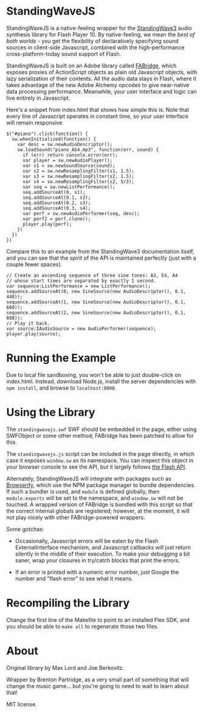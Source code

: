 StandingWaveJS
==============

StandingWaveJS is a native-feeling wrapper for the 
[StandingWave3](https://github.com/maxl0rd/standingwave3/wiki) audio
synthesis library for Flash Player 10. By native-feeling, we mean the *best
of both worlds* - you get the flexibility of declaratively specifying
sound sources in client-side Javascript, combined with the high-performance
cross-platform-today sound support of Flash.

StandingWaveJS is built on an Adobe library called 
[FABridge](http://livedocs.adobe.com/flex/3/html/ajaxbridge_3.html#194300),
which exposes proxies of ActionScript objects as plain old Javascript objects, 
with lazy serialization of their contents.
All the audio data stays in Flash, where it takes advantage of
the new Adobe Alchemy opcodes to give near-native data processing performance.
Meanwhile, your user interface and logic can live entirely in Javascript.

Here's a snippet from index.html that shows how simple this is. Note that
every line of Javascript operates in constant time, so your user interface
will remain responsive.

    $("#piano").click(function() {
      sw.whenInitialized(function() {
        var desc = sw.newAudioDescriptor();
        sw.loadSound("piano_Ab4.mp3", function(err, sound) {
          if (err) return console.error(err);
          var player = sw.newAudioPlayer();
          var s1 = sw.newSoundSource(sound);
          var s2 = sw.newResamplingFilter(s1, 1.5);
          var s3 = sw.newResamplingFilter(s2, 1.5);
          var s4 = sw.newResamplingFilter(s2, 5/3);
          var seq = sw.newListPerformance();
          seq.addSourceAt(0, s1);
          seq.addSourceAt(0.1, s2);
          seq.addSourceAt(0.2, s3);
          seq.addSourceAt(0.3, s4);
          var perf = sw.newAudioPerformer(seq, desc);
          var perf2 = perf.clone();
          player.play(perf);
        })
      })
    })

Compare this to an example from the StandingWave3 documentation itself,
and you can see that the spirit of the API is maintained perfectly
(just with a couple fewer spaces).

    // Create an ascending sequence of three sine tones: A3, E4, A4
    // whose start times are separated by exactly 1 second.
    var sequence:ListPerformance = new ListPerformance();
    sequence.addSourceAt(0, new SineSource(new AudioDescriptor(), 0.1, 440));
    sequence.addSourceAt(1, new SineSource(new AudioDescriptor(), 0.1, 660));
    sequence.addSourceAt(2, new SineSource(new AudioDescriptor(), 0.1, 880));
    // Play it back.
    var source:IAudioSource = new AudioPerformer(sequence);
    player.play(source);

# Running the Example

Due to local file sandboxing, you won't be able to just double-click on 
index.html. Instead, download Node.js, install the server dependencies with
`npm install`, and browse to `localhost:8000`.

# Using the Library

The `standingwavejs.swf` SWF should be embedded in the page, either using
SWFObject or some other method; FABridge has been patched to allow for this.

The `standingwavejs.js` script can be included in the page directly,
in which case it exposes `window.sw` as its namespace. You can inspect
this object in your browser console to see the API, but it largely follows
[the Flash API](http://maxl0rd.github.com/standingwave3/asdoc/index.html).

Alternately, StandingWaveJS will integrate with packages such as
[Browserify](https://github.com/substack/node-browserify),
which use the NPM package manager to bundle dependencies.
If such a bundler is used, and `module` is defined globally,
then `module.exports` will be set to the namespace, and `window.sw` will
not be touched. A wrapped version of FABridge is bundled with this script
so that the correct internal globals are registered; however, at the moment,
it will not play nicely with other FABridge-powered wrappers.

Some gotchas:

- Occasionally, Javascript errors will be eaten by the Flash ExternalInterface
mechanism, and Javascript callbacks will just return silently in the middle
of their execution. To make your debugging a bit saner, wrap your closures
in try/catch blocks that print the errors.

- If an error is printed with a numeric error number, just Google the number
and "flash error" to see what it means.

# Recompiling the Library

Change the first line of the Makefile to point to an installed Flex SDK,
and you should be able to `make all` to regenerate those two files.

# About

Original library by Max Lord and Joe Berkovitz.

Wrapper by Brenton Partridge, as a very small part of something that
will change the music game... but you're going to need to wait to learn
about that!

MIT license.
